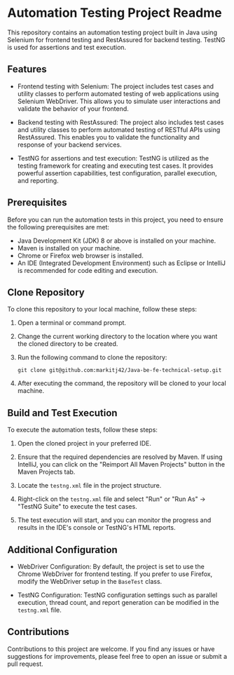 # Automation Testing Project Readme

This repository contains an automation testing project built in Java using Selenium for frontend testing and RestAssured for backend testing. TestNG is used for assertions and test execution.

## Features

- Frontend testing with Selenium: The project includes test cases and utility classes to perform automated testing of web applications using Selenium WebDriver. This allows you to simulate user interactions and validate the behavior of your frontend.

- Backend testing with RestAssured: The project also includes test cases and utility classes to perform automated testing of RESTful APIs using RestAssured. This enables you to validate the functionality and response of your backend services.

- TestNG for assertions and test execution: TestNG is utilized as the testing framework for creating and executing test cases. It provides powerful assertion capabilities, test configuration, parallel execution, and reporting.

## Prerequisites

Before you can run the automation tests in this project, you need to ensure the following prerequisites are met:

- Java Development Kit (JDK) 8 or above is installed on your machine.
- Maven is installed on your machine.
- Chrome or Firefox web browser is installed.
- An IDE (Integrated Development Environment) such as Eclipse or IntelliJ is recommended for code editing and execution.

## Clone Repository

To clone this repository to your local machine, follow these steps:

1. Open a terminal or command prompt.

2. Change the current working directory to the location where you want the cloned directory to be created.

3. Run the following command to clone the repository:

   ```
   git clone git@github.com:markitj42/Java-be-fe-technical-setup.git
   ```

4. After executing the command, the repository will be cloned to your local machine.

## Build and Test Execution

To execute the automation tests, follow these steps:

1. Open the cloned project in your preferred IDE.

2. Ensure that the required dependencies are resolved by Maven. If using IntelliJ, you can click on the "Reimport All Maven Projects" button in the Maven Projects tab.

3. Locate the `testng.xml` file in the project structure.

4. Right-click on the `testng.xml` file and select "Run" or "Run As" -> "TestNG Suite" to execute the test cases.

5. The test execution will start, and you can monitor the progress and results in the IDE's console or TestNG's HTML reports.

## Additional Configuration

- WebDriver Configuration: By default, the project is set to use the Chrome WebDriver for frontend testing. If you prefer to use Firefox, modify the WebDriver setup in the `BaseTest` class.

- TestNG Configuration: TestNG configuration settings such as parallel execution, thread count, and report generation can be modified in the `testng.xml` file.

## Contributions

Contributions to this project are welcome. If you find any issues or have suggestions for improvements, please feel free to open an issue or submit a pull request.
